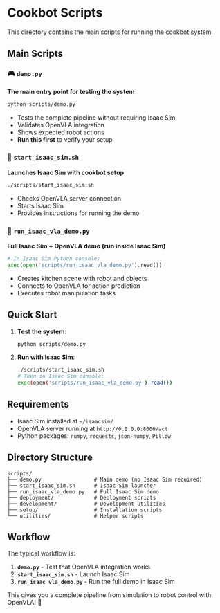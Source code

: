 # Cookbot Scripts

This directory contains the main scripts for running the cookbot system.

## Main Scripts

### 🎮 `demo.py`
**The main entry point for testing the system**
```bash
python scripts/demo.py
```
- Tests the complete pipeline without requiring Isaac Sim
- Validates OpenVLA integration
- Shows expected robot actions
- **Run this first** to verify your setup

### 🚀 `start_isaac_sim.sh`
**Launches Isaac Sim with cookbot setup**
```bash
./scripts/start_isaac_sim.sh
```
- Checks OpenVLA server connection
- Starts Isaac Sim
- Provides instructions for running the demo

### 🏃 `run_isaac_vla_demo.py`
**Full Isaac Sim + OpenVLA demo (run inside Isaac Sim)**
```python
# In Isaac Sim Python console:
exec(open('scripts/run_isaac_vla_demo.py').read())
```
- Creates kitchen scene with robot and objects
- Connects to OpenVLA for action prediction
- Executes robot manipulation tasks

## Quick Start

1. **Test the system**:
   ```bash
   python scripts/demo.py
   ```

2. **Run with Isaac Sim**:
   ```bash
   ./scripts/start_isaac_sim.sh
   # Then in Isaac Sim console:
   exec(open('scripts/run_isaac_vla_demo.py').read())
   ```

## Requirements

- Isaac Sim installed at `~/isaacsim/`
- OpenVLA server running at `http://0.0.0.0:8000/act`
- Python packages: `numpy`, `requests`, `json-numpy`, `Pillow`

## Directory Structure

```
scripts/
├── demo.py                 # Main demo (no Isaac Sim required)
├── start_isaac_sim.sh      # Isaac Sim launcher
├── run_isaac_vla_demo.py   # Full Isaac Sim demo
├── deployment/             # Deployment scripts
├── development/            # Development utilities
├── setup/                  # Installation scripts
└── utilities/              # Helper scripts
```

## Workflow

The typical workflow is:

1. **`demo.py`** - Test that OpenVLA integration works
2. **`start_isaac_sim.sh`** - Launch Isaac Sim
3. **`run_isaac_vla_demo.py`** - Run the full demo in Isaac Sim

This gives you a complete pipeline from simulation to robot control with OpenVLA! 🤖